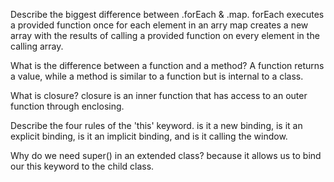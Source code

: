 Describe the biggest difference between .forEach & .map.
forEach executes a provided function once for each element in an arry
map creates a new array with the results of calling a provided function on every element in the calling array.

What is the difference between a function and a method?
A function returns a value, while a method is similar to a function but is internal to a class.

What is closure?
closure is an inner function that has access to an outer function through enclosing.

Describe the four rules of the 'this' keyword.
is it a new binding, is it an explicit binding, is it an implicit binding, and is it calling the window.

Why do we need super() in an extended class?
because it allows us to bind our this keyword to the child class.
